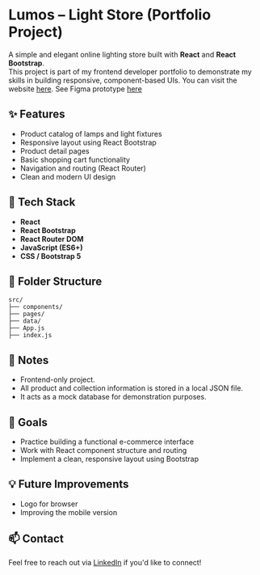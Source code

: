 # Lumos – Light Store (Portfolio Project)

A simple and elegant online lighting store built with **React** and **React Bootstrap**.  
This project is part of my frontend developer portfolio to demonstrate my skills in building responsive, component-based UIs.
You can visit the website [here](https://lumos-shop.onrender.com).
See Figma prototype [here](https://www.figma.com/proto/DCGOOoQtu7mB2CuXVNoSvk/Lumos?page-id=0%3A1&node-id=6-2&p=f&viewport=127%2C61%2C0.22&t=WGOCdKC5SPJOe3ZC-1&scaling=scale-down&content-scaling=fixed&starting-point-node-id=6%3A2) 

## ✨ Features

- Product catalog of lamps and light fixtures
- Responsive layout using React Bootstrap
- Product detail pages
- Basic shopping cart functionality
- Navigation and routing (React Router)
- Clean and modern UI design

## 🔧 Tech Stack

- **React**
- **React Bootstrap**
- **React Router DOM**
- **JavaScript (ES6+)**
- **CSS / Bootstrap 5**

## 📁 Folder Structure
```
src/
├── components/
├── pages/
├── data/
├── App.js
├── index.js
```

## 📝 Notes

- Frontend-only project.
- All product and collection information is stored in a local JSON file.
- It acts as a mock database for demonstration purposes.

## 📌 Goals

- Practice building a functional e-commerce interface
- Work with React component structure and routing
- Implement a clean, responsive layout using Bootstrap

## 💡 Future Improvements

- Logo for browser
- Improving the mobile version

## 📫 Contact

Feel free to reach out via [LinkedIn](www.linkedin.com/in/yevheniia-lukianchykova) if you'd like to connect!
